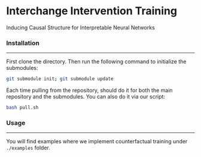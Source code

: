 # Interchange Intervention Training

Inducing Causal Structure for Interpretable Neural Networks

### Installation
*****
First clone the directory. Then run the following command to initialize the submodules:

```bash
git submodule init; git submodule update
```

Each time pulling from the repository, should do it for both the main repository and the submodules. You can also do it via our script:

```bash
bash pull.sh
```

### Usage
*****
You will find examples where we implement counterfactual training under `./examples` folder.
